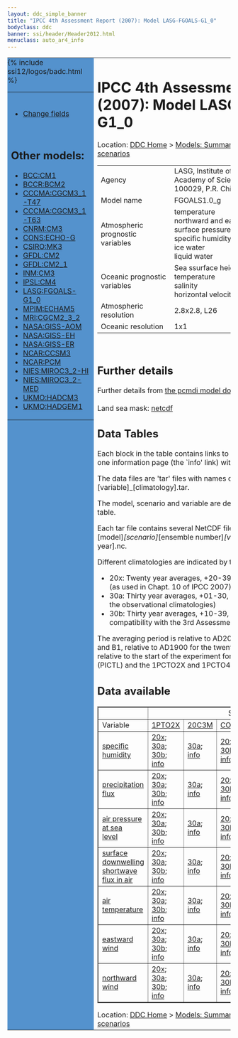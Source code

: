 ```yaml
---
layout: ddc_simple_banner
title: "IPCC 4th Assessment Report (2007): Model LASG-FGOALS-G1_0"
bodyclass: ddc
banner: ssi/header/Header2012.html
menuclass: auto_ar4_info
---
```



<table width="100%" border="0" cellspacing="0" cellpadding="0" style="border-collapse: collapse;">
<tr style="margin:0;padding:0;border:0;">
<td style="margin:0;padding:0;border:0;height:1pt;width:150pt;background:#5492CD;" valign="top" >

<div id="lh-col2" class="auto_ar4_info">
<table class="menumain" bgcolor="#5492CD" cellspacing="0" width="100%" border="0">
<tr><td>

<br/>
<ul><li><a href="model-LASG-FGOALS-G1_0-change.html">Change fields</a></li></ul><br/>

<h2> Other models:</h2>
<ul>
<li><a href="model-BCC-CM1.html">BCC:CM1</a></li>
<li><a href="model-BCCR-BCM2.html">BCCR:BCM2</a></li>
<li><a href="model-CCCMA-CGCM3_1-T47.html">CCCMA:CGCM3_1-T47</a></li>
<li><a href="model-CCCMA-CGCM3_1-T63.html">CCCMA:CGCM3_1-T63</a></li>
<li><a href="model-CNRM-CM3.html">CNRM:CM3</a></li>
<li><a href="model-CONS-ECHO-G.html">CONS:ECHO-G</a></li>
<li><a href="model-CSIRO-MK3.html">CSIRO:MK3</a></li>
<li><a href="model-GFDL-CM2.html">GFDL:CM2</a></li>
<li><a href="model-GFDL-CM2_1.html">GFDL:CM2_1</a></li>
<li><a href="model-INM-CM3.html">INM:CM3</a></li>
<li><a href="model-IPSL-CM4.html">IPSL:CM4</a></li>
<li><a href="model-LASG-FGOALS-G1_0.html">LASG:FGOALS-G1_0</a></li>
<li><a href="model-MPIM-ECHAM5.html">MPIM:ECHAM5</a></li>
<li><a href="model-MRI-CGCM2_3_2.html">MRI:CGCM2_3_2</a></li>
<li><a href="model-NASA-GISS-AOM.html">NASA:GISS-AOM</a></li>
<li><a href="model-NASA-GISS-EH.html">NASA:GISS-EH</a></li>
<li><a href="model-NASA-GISS-ER.html">NASA:GISS-ER</a></li>
<li><a href="model-NCAR-CCSM3.html">NCAR:CCSM3</a></li>
<li><a href="model-NCAR-PCM.html">NCAR:PCM</a></li>
<li><a href="model-NIES-MIROC3_2-HI.html">NIES:MIROC3_2-HI</a></li>
<li><a href="model-NIES-MIROC3_2-MED.html">NIES:MIROC3_2-MED</a></li>
<li><a href="model-UKMO-HADCM3.html">UKMO:HADCM3</a></li>
<li><a href="model-UKMO-HADGEM1.html">UKMO:HADGEM1</a></li>
</ul>

</td></tr> 
{% include ssi12/logos/badc.html %}
</table>
</div>
</td>
<td><h1>IPCC 4th Assessment Report (2007): Model LASG-FGOALS-G1_0</h1>

<!-- Breadcrumb1 -->
<div id="breadcrumb1" align="left">
Location: <a href="/index.html">DDC Home</a> > <a href="/sim/gcm_clim/">Models: Summary Data</a>
> <a href="/sim/gcm_clim/SRES_AR4/index.html">AR4 (2007): SRES scenarios</a>
</div>
<!-- End of Breadcrumb1 --><table class="meta-data-table">
<tr>
     <td class="meta-table-col1">Agency</td><td> LASG, Institute of Atmospheric Physics, Chinese Academy of Sciemces, P.O. Box 9804, Beijing 100029, P.R. China</td>
</tr>
<tr>
     <td class="meta-table-col1">Model name</td><td> FGOALS1.0_g</td>
</tr>
<tr>
     <td class="meta-table-col1">Atmospheric prognostic variables</td><td> temperature<br/>
 northward and eastward wind<br/>
 surface pressure<br/>
 specific humidity<br/>
 ice water<br/>
 liquid water</td>
</tr>
<tr>
     <td class="meta-table-col1">Oceanic prognostic variables</td><td> Sea ssurface height<br/>
 temperature<br/>
 salinity<br/>
 horizontal velocity</td>
</tr>
<tr>
     <td class="meta-table-col1">Atmospheric resolution</td><td> 2.8x2.8, L26</td>
</tr>
<tr>
     <td class="meta-table-col1">Oceanic resolution</td><td> 1x1</td>
</tr>
</table>
<br/>
<h2>Further details</h2>
    Further details from <a href="http://www-pcmdi.llnl.gov/ipcc/model_documentation/ipcc_model_documentation.php">
          the pcmdi model documentation page</a>
<br/>
<br/>Land sea mask: <a href="/cgi-bin/downl/ar4_nc/sftlf/FGOALS_sftlf.nc">netcdf</a><br/>
<h2> Data Tables</h2>

Each block in the table contains links to one or more data files and
to one information page (the `info' link) with further information.
<p/>

The data files are 'tar' files with names of the form
[model]_[scenario]_[variable]_[climatology].tar.
<p/>

The model, scenario and variable are determined by the position in
the table.
<p/>

Each tar file contains several NetCDF files with names of the form:
[model]_[scenario]_[ensemble number]_[variable]_[start-year]-[end-year].nc.
<p/>

Different climatologies are indicated by the links within each table entry.
<ul>
<li>20x: Twenty year averages, +20-39, +46-65, +80-99, +180-199 (as used in Chapt. 10 of IPCC 2007)</li>
<li>30a: Thirty year averages, +01-30, +31-60, +61-90 (as used in the observational climatologies)</li>
<li>30b: Thirty year averages, +10-39, +40-69, +70-99 (for compatibility with the 3rd Assessment Report)</li>
</ul>
The averaging period is relative to AD2000 for SRES scenarios A1B, A2 and B1,
relative to AD1900 for the twentieth century run (20C3M) and relative to the
start of the experiment for the pre-industrial control (PICTL) and the
1PCTO2X and 1PCTO4X runs.
<p/>

<h2>Data available</h2>

<table class="data-table"  border="2">
<tr><td></td>
<td colspan="6" align="center">Scenario</td>
</tr>
<tr><td>Variable</td>
      <td><a href="scenario-1PTO2X.html">1PTO2X</a></td>
      <td><a href="scenario-20C3M.html">20C3M</a></td>
      <td><a href="scenario-COMMIT.html">COMMIT</a></td>
      <td><a href="scenario-PICTL.html">PICTL</a></td>
      <td><a href="scenario-SRA1B.html">SRA1B</a></td>
      <td><a href="scenario-SRB1.html">SRB1</a></td>
</tr>
<tr><td class="data-table-col1"><a href="var-specific_humidity.html">specific humidity</a></td>
      <td class="data-table-item">
      <a href="/cgi-bin/downl/ar4_nc/huss/FGOALS_1PTO2X_huss_oc20x.tar">20x</a>;
      <a href="/cgi-bin/downl/ar4_nc/huss/FGOALS_1PTO2X_huss_oc30a.tar">30a</a>;
      <a href="/cgi-bin/downl/ar4_nc/huss/FGOALS_1PTO2X_huss_oc30b.tar">30b</a>;
      <a href="/ar4/info/LASG-FGOALS-G1_0_1PTO2X_huss.html">info</a></td>
      <td class="data-table-item">
      <a href="/cgi-bin/downl/ar4_nc/huss/FGOALS_20C3M_huss_c30a.tar">30a</a>;
      <a href="/ar4/info/LASG-FGOALS-G1_0_20C3M_huss.html">info</a></td>
      <td class="data-table-item">
      <a href="/cgi-bin/downl/ar4_nc/huss/FGOALS_COMMIT_huss_c20x.tar">20x</a>;
      <a href="/cgi-bin/downl/ar4_nc/huss/FGOALS_COMMIT_huss_c30b.tar">30b</a>;
      <a href="/ar4/info/LASG-FGOALS-G1_0_COMMIT_huss.html">info</a></td>
      <td class="data-table-item">
      <a href="/cgi-bin/downl/ar4_nc/huss/FGOALS_PICTL_huss_oc20x.tar">20x</a>;
      <a href="/cgi-bin/downl/ar4_nc/huss/FGOALS_PICTL_huss_oc30a.tar">30a</a>;
      <a href="/cgi-bin/downl/ar4_nc/huss/FGOALS_PICTL_huss_oc30b.tar">30b</a>;
      <a href="/ar4/info/LASG-FGOALS-G1_0_PICTL_huss.html">info</a></td>
      <td class="data-table-item">
      <a href="/cgi-bin/downl/ar4_nc/huss/FGOALS_SRA1B_huss_c20x.tar">20x</a>;
      <a href="/cgi-bin/downl/ar4_nc/huss/FGOALS_SRA1B_huss_c30b.tar">30b</a>;
      <a href="/ar4/info/LASG-FGOALS-G1_0_SRA1B_huss.html">info</a></td>
      <td class="data-table-item">
      <a href="/cgi-bin/downl/ar4_nc/huss/FGOALS_SRB1_huss_c20x.tar">20x</a>;
      <a href="/cgi-bin/downl/ar4_nc/huss/FGOALS_SRB1_huss_c30b.tar">30b</a>;
      <a href="/ar4/info/LASG-FGOALS-G1_0_SRB1_huss.html">info</a></td>
</tr>
<tr><td class="data-table-col1"><a href="var-precipitation_flux.html">precipitation flux</a></td>
      <td class="data-table-item">
      <a href="/cgi-bin/downl/ar4_nc/pr/FGOALS_1PTO2X_pr_oc20x.tar">20x</a>;
      <a href="/cgi-bin/downl/ar4_nc/pr/FGOALS_1PTO2X_pr_oc30a.tar">30a</a>;
      <a href="/cgi-bin/downl/ar4_nc/pr/FGOALS_1PTO2X_pr_oc30b.tar">30b</a>;
      <a href="/ar4/info/LASG-FGOALS-G1_0_1PTO2X_pr.html">info</a></td>
      <td class="data-table-item">
      <a href="/cgi-bin/downl/ar4_nc/pr/FGOALS_20C3M_pr_c30a.tar">30a</a>;
      <a href="/ar4/info/LASG-FGOALS-G1_0_20C3M_pr.html">info</a></td>
      <td class="data-table-item">
      <a href="/cgi-bin/downl/ar4_nc/pr/FGOALS_COMMIT_pr_c20x.tar">20x</a>;
      <a href="/cgi-bin/downl/ar4_nc/pr/FGOALS_COMMIT_pr_c30b.tar">30b</a>;
      <a href="/ar4/info/LASG-FGOALS-G1_0_COMMIT_pr.html">info</a></td>
      <td class="data-table-item">
      <a href="/cgi-bin/downl/ar4_nc/pr/FGOALS_PICTL_pr_oc20x.tar">20x</a>;
      <a href="/cgi-bin/downl/ar4_nc/pr/FGOALS_PICTL_pr_oc30a.tar">30a</a>;
      <a href="/cgi-bin/downl/ar4_nc/pr/FGOALS_PICTL_pr_oc30b.tar">30b</a>;
      <a href="/ar4/info/LASG-FGOALS-G1_0_PICTL_pr.html">info</a></td>
      <td class="data-table-item">
      <a href="/cgi-bin/downl/ar4_nc/pr/FGOALS_SRA1B_pr_c20x.tar">20x</a>;
      <a href="/cgi-bin/downl/ar4_nc/pr/FGOALS_SRA1B_pr_c30b.tar">30b</a>;
      <a href="/ar4/info/LASG-FGOALS-G1_0_SRA1B_pr.html">info</a></td>
      <td class="data-table-item">
      <a href="/cgi-bin/downl/ar4_nc/pr/FGOALS_SRB1_pr_c20x.tar">20x</a>;
      <a href="/cgi-bin/downl/ar4_nc/pr/FGOALS_SRB1_pr_c30b.tar">30b</a>;
      <a href="/ar4/info/LASG-FGOALS-G1_0_SRB1_pr.html">info</a></td>
</tr>
<tr><td class="data-table-col1"><a href="var-air_pressure_at_sea_level.html">air pressure at sea<br/> level</a></td>
      <td class="data-table-item">
      <a href="/cgi-bin/downl/ar4_nc/psl/FGOALS_1PTO2X_psl_oc20x.tar">20x</a>;
      <a href="/cgi-bin/downl/ar4_nc/psl/FGOALS_1PTO2X_psl_oc30a.tar">30a</a>;
      <a href="/cgi-bin/downl/ar4_nc/psl/FGOALS_1PTO2X_psl_oc30b.tar">30b</a>;
      <a href="/ar4/info/LASG-FGOALS-G1_0_1PTO2X_psl.html">info</a></td>
      <td class="data-table-item">
      <a href="/cgi-bin/downl/ar4_nc/psl/FGOALS_20C3M_psl_c30a.tar">30a</a>;
      <a href="/ar4/info/LASG-FGOALS-G1_0_20C3M_psl.html">info</a></td>
      <td class="data-table-item">
      <a href="/cgi-bin/downl/ar4_nc/psl/FGOALS_COMMIT_psl_c20x.tar">20x</a>;
      <a href="/cgi-bin/downl/ar4_nc/psl/FGOALS_COMMIT_psl_c30b.tar">30b</a>;
      <a href="/ar4/info/LASG-FGOALS-G1_0_COMMIT_psl.html">info</a></td>
      <td class="data-table-item">
      <a href="/cgi-bin/downl/ar4_nc/psl/FGOALS_PICTL_psl_oc20x.tar">20x</a>;
      <a href="/cgi-bin/downl/ar4_nc/psl/FGOALS_PICTL_psl_oc30a.tar">30a</a>;
      <a href="/cgi-bin/downl/ar4_nc/psl/FGOALS_PICTL_psl_oc30b.tar">30b</a>;
      <a href="/ar4/info/LASG-FGOALS-G1_0_PICTL_psl.html">info</a></td>
      <td class="data-table-item">
      <a href="/cgi-bin/downl/ar4_nc/psl/FGOALS_SRA1B_psl_c20x.tar">20x</a>;
      <a href="/cgi-bin/downl/ar4_nc/psl/FGOALS_SRA1B_psl_c30b.tar">30b</a>;
      <a href="/ar4/info/LASG-FGOALS-G1_0_SRA1B_psl.html">info</a></td>
      <td class="data-table-item">
      <a href="/cgi-bin/downl/ar4_nc/psl/FGOALS_SRB1_psl_c20x.tar">20x</a>;
      <a href="/cgi-bin/downl/ar4_nc/psl/FGOALS_SRB1_psl_c30b.tar">30b</a>;
      <a href="/ar4/info/LASG-FGOALS-G1_0_SRB1_psl.html">info</a></td>
</tr>
<tr><td class="data-table-col1"><a href="var-surface_downwelling_shortwave_flux_in_air.html">surface downwelling<br/> shortwave flux in air</a></td>
      <td class="data-table-item">
      <a href="/cgi-bin/downl/ar4_nc/rsds/FGOALS_1PTO2X_rsds_oc20x.tar">20x</a>;
      <a href="/cgi-bin/downl/ar4_nc/rsds/FGOALS_1PTO2X_rsds_oc30a.tar">30a</a>;
      <a href="/cgi-bin/downl/ar4_nc/rsds/FGOALS_1PTO2X_rsds_oc30b.tar">30b</a>;
      <a href="/ar4/info/LASG-FGOALS-G1_0_1PTO2X_rsds.html">info</a></td>
      <td class="data-table-item">
      <a href="/cgi-bin/downl/ar4_nc/rsds/FGOALS_20C3M_rsds_c30a.tar">30a</a>;
      <a href="/ar4/info/LASG-FGOALS-G1_0_20C3M_rsds.html">info</a></td>
      <td class="data-table-item">
      <a href="/cgi-bin/downl/ar4_nc/rsds/FGOALS_COMMIT_rsds_c20x.tar">20x</a>;
      <a href="/cgi-bin/downl/ar4_nc/rsds/FGOALS_COMMIT_rsds_c30b.tar">30b</a>;
      <a href="/ar4/info/LASG-FGOALS-G1_0_COMMIT_rsds.html">info</a></td>
      <td class="data-table-item">
      <a href="/cgi-bin/downl/ar4_nc/rsds/FGOALS_PICTL_rsds_oc20x.tar">20x</a>;
      <a href="/cgi-bin/downl/ar4_nc/rsds/FGOALS_PICTL_rsds_oc30a.tar">30a</a>;
      <a href="/cgi-bin/downl/ar4_nc/rsds/FGOALS_PICTL_rsds_oc30b.tar">30b</a>;
      <a href="/ar4/info/LASG-FGOALS-G1_0_PICTL_rsds.html">info</a></td>
      <td class="data-table-item">
      <a href="/cgi-bin/downl/ar4_nc/rsds/FGOALS_SRA1B_rsds_c20x.tar">20x</a>;
      <a href="/cgi-bin/downl/ar4_nc/rsds/FGOALS_SRA1B_rsds_c30b.tar">30b</a>;
      <a href="/ar4/info/LASG-FGOALS-G1_0_SRA1B_rsds.html">info</a></td>
      <td class="data-table-item">
      <a href="/cgi-bin/downl/ar4_nc/rsds/FGOALS_SRB1_rsds_c20x.tar">20x</a>;
      <a href="/cgi-bin/downl/ar4_nc/rsds/FGOALS_SRB1_rsds_c30b.tar">30b</a>;
      <a href="/ar4/info/LASG-FGOALS-G1_0_SRB1_rsds.html">info</a></td>
</tr>
<tr><td class="data-table-col1"><a href="var-air_temperature.html">air temperature</a></td>
      <td class="data-table-item">
      <a href="/cgi-bin/downl/ar4_nc/tas/FGOALS_1PTO2X_tas_oc20x.tar">20x</a>;
      <a href="/cgi-bin/downl/ar4_nc/tas/FGOALS_1PTO2X_tas_oc30a.tar">30a</a>;
      <a href="/cgi-bin/downl/ar4_nc/tas/FGOALS_1PTO2X_tas_oc30b.tar">30b</a>;
      <a href="/ar4/info/LASG-FGOALS-G1_0_1PTO2X_tas.html">info</a></td>
      <td class="data-table-item">
      <a href="/cgi-bin/downl/ar4_nc/tas/FGOALS_20C3M_tas_c30a.tar">30a</a>;
      <a href="/ar4/info/LASG-FGOALS-G1_0_20C3M_tas.html">info</a></td>
      <td class="data-table-item">
      <a href="/cgi-bin/downl/ar4_nc/tas/FGOALS_COMMIT_tas_c20x.tar">20x</a>;
      <a href="/cgi-bin/downl/ar4_nc/tas/FGOALS_COMMIT_tas_c30b.tar">30b</a>;
      <a href="/ar4/info/LASG-FGOALS-G1_0_COMMIT_tas.html">info</a></td>
      <td class="data-table-item">
      <a href="/cgi-bin/downl/ar4_nc/tas/FGOALS_PICTL_tas_oc20x.tar">20x</a>;
      <a href="/cgi-bin/downl/ar4_nc/tas/FGOALS_PICTL_tas_oc30a.tar">30a</a>;
      <a href="/cgi-bin/downl/ar4_nc/tas/FGOALS_PICTL_tas_oc30b.tar">30b</a>;
      <a href="/ar4/info/LASG-FGOALS-G1_0_PICTL_tas.html">info</a></td>
      <td class="data-table-item">
      <a href="/cgi-bin/downl/ar4_nc/tas/FGOALS_SRA1B_tas_c20x.tar">20x</a>;
      <a href="/cgi-bin/downl/ar4_nc/tas/FGOALS_SRA1B_tas_c30b.tar">30b</a>;
      <a href="/ar4/info/LASG-FGOALS-G1_0_SRA1B_tas.html">info</a></td>
      <td class="data-table-item">
      <a href="/cgi-bin/downl/ar4_nc/tas/FGOALS_SRB1_tas_c20x.tar">20x</a>;
      <a href="/cgi-bin/downl/ar4_nc/tas/FGOALS_SRB1_tas_c30b.tar">30b</a>;
      <a href="/ar4/info/LASG-FGOALS-G1_0_SRB1_tas.html">info</a></td>
</tr>
<tr><td class="data-table-col1"><a href="var-eastward_wind.html">eastward wind</a></td>
      <td class="data-table-item">
      <a href="/cgi-bin/downl/ar4_nc/uas/FGOALS_1PTO2X_uas_oc20x.tar">20x</a>;
      <a href="/cgi-bin/downl/ar4_nc/uas/FGOALS_1PTO2X_uas_oc30a.tar">30a</a>;
      <a href="/cgi-bin/downl/ar4_nc/uas/FGOALS_1PTO2X_uas_oc30b.tar">30b</a>;
      <a href="/ar4/info/LASG-FGOALS-G1_0_1PTO2X_uas.html">info</a></td>
      <td class="data-table-item">
      <a href="/cgi-bin/downl/ar4_nc/uas/FGOALS_20C3M_uas_c30a.tar">30a</a>;
      <a href="/ar4/info/LASG-FGOALS-G1_0_20C3M_uas.html">info</a></td>
      <td class="data-table-item">
      <a href="/cgi-bin/downl/ar4_nc/uas/FGOALS_COMMIT_uas_c20x.tar">20x</a>;
      <a href="/cgi-bin/downl/ar4_nc/uas/FGOALS_COMMIT_uas_c30b.tar">30b</a>;
      <a href="/ar4/info/LASG-FGOALS-G1_0_COMMIT_uas.html">info</a></td>
      <td class="data-table-item">
      <a href="/cgi-bin/downl/ar4_nc/uas/FGOALS_PICTL_uas_oc20x.tar">20x</a>;
      <a href="/cgi-bin/downl/ar4_nc/uas/FGOALS_PICTL_uas_oc30a.tar">30a</a>;
      <a href="/cgi-bin/downl/ar4_nc/uas/FGOALS_PICTL_uas_oc30b.tar">30b</a>;
      <a href="/ar4/info/LASG-FGOALS-G1_0_PICTL_uas.html">info</a></td>
      <td class="data-table-item">
      <a href="/cgi-bin/downl/ar4_nc/uas/FGOALS_SRA1B_uas_c20x.tar">20x</a>;
      <a href="/cgi-bin/downl/ar4_nc/uas/FGOALS_SRA1B_uas_c30b.tar">30b</a>;
      <a href="/ar4/info/LASG-FGOALS-G1_0_SRA1B_uas.html">info</a></td>
      <td class="data-table-item">
      <a href="/cgi-bin/downl/ar4_nc/uas/FGOALS_SRB1_uas_c20x.tar">20x</a>;
      <a href="/cgi-bin/downl/ar4_nc/uas/FGOALS_SRB1_uas_c30b.tar">30b</a>;
      <a href="/ar4/info/LASG-FGOALS-G1_0_SRB1_uas.html">info</a></td>
</tr>
<tr><td class="data-table-col1"><a href="var-northward_wind.html">northward wind</a></td>
      <td class="data-table-item">
      <a href="/cgi-bin/downl/ar4_nc/vas/FGOALS_1PTO2X_vas_oc20x.tar">20x</a>;
      <a href="/cgi-bin/downl/ar4_nc/vas/FGOALS_1PTO2X_vas_oc30a.tar">30a</a>;
      <a href="/cgi-bin/downl/ar4_nc/vas/FGOALS_1PTO2X_vas_oc30b.tar">30b</a>;
      <a href="/ar4/info/LASG-FGOALS-G1_0_1PTO2X_vas.html">info</a></td>
      <td class="data-table-item">
      <a href="/cgi-bin/downl/ar4_nc/vas/FGOALS_20C3M_vas_c30a.tar">30a</a>;
      <a href="/ar4/info/LASG-FGOALS-G1_0_20C3M_vas.html">info</a></td>
      <td class="data-table-item">
      <a href="/cgi-bin/downl/ar4_nc/vas/FGOALS_COMMIT_vas_c20x.tar">20x</a>;
      <a href="/cgi-bin/downl/ar4_nc/vas/FGOALS_COMMIT_vas_c30b.tar">30b</a>;
      <a href="/ar4/info/LASG-FGOALS-G1_0_COMMIT_vas.html">info</a></td>
      <td class="data-table-item">
      <a href="/cgi-bin/downl/ar4_nc/vas/FGOALS_PICTL_vas_oc20x.tar">20x</a>;
      <a href="/cgi-bin/downl/ar4_nc/vas/FGOALS_PICTL_vas_oc30a.tar">30a</a>;
      <a href="/cgi-bin/downl/ar4_nc/vas/FGOALS_PICTL_vas_oc30b.tar">30b</a>;
      <a href="/ar4/info/LASG-FGOALS-G1_0_PICTL_vas.html">info</a></td>
      <td class="data-table-item">
      <a href="/cgi-bin/downl/ar4_nc/vas/FGOALS_SRA1B_vas_c20x.tar">20x</a>;
      <a href="/cgi-bin/downl/ar4_nc/vas/FGOALS_SRA1B_vas_c30b.tar">30b</a>;
      <a href="/ar4/info/LASG-FGOALS-G1_0_SRA1B_vas.html">info</a></td>
      <td class="data-table-item">
      <a href="/cgi-bin/downl/ar4_nc/vas/FGOALS_SRB1_vas_c20x.tar">20x</a>;
      <a href="/cgi-bin/downl/ar4_nc/vas/FGOALS_SRB1_vas_c30b.tar">30b</a>;
      <a href="/ar4/info/LASG-FGOALS-G1_0_SRB1_vas.html">info</a></td>
</tr>
</table>
<!-- Breadcrumb2 -->
<div id="breadcrumb2" align="left">
Location: <a href="/index.html">DDC Home</a> > <a href="/sim/gcm_clim/">Models: Summary Data</a>
> <a href="/sim/gcm_clim/SRES_AR4/index.html">AR4 (2007): SRES scenarios</a>
</div>
<!-- End of Breadcrumb2 --></td></tr></table>
